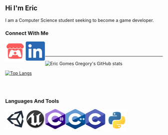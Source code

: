 ## Hi I'm Eric
I am  a Computer Science student seeking to become a game developer.

### Connect With Me
[<img align="left" width="64px" height="64px" src="images/icons/itchio.svg"/>][itchio]
[<img align="left" width="64px" height="64px" src="images/icons/linkedin.svg"/>][linkedin]


<br />
<br />

___
![Eric Gomes Gregory's GitHub stats][userstats]


[![Top Langs](https://github-readme-stats.vercel.app/api/top-langs/?username=EricGomesGregory&layout=compact&theme=github_dark&hide_border=true)](https://github.com/anuraghazra/github-readme-stats)



<br />
<br />


### Languages And Tools
<img align="left" width="64px" height="64px" src="images/icons/unity.png"/>
<img align="left" width="64px" height="64px" src="images/icons/unreal.png"/>
<img align="left" width="64px" height="64px" src="images/icons/csharp.svg"/>
<img align="left" width="64px" height="64px" src="images/icons/cpp.svg"/>
<img align="left" width="64px" height="64px" src="images/icons/c.svg"/>
<img align="left" width="70px" height="70px" src="images/icons/python.png"/>

<!-- Links to social medias -->
[itchio]: https://ericgomes.itch.io/
[linkedin]: https://www.linkedin.com/in/eric-gregory-16a502183/

<!-- Links to github stats -->
[userstats]: https://github-readme-stats.vercel.app/api?username=EricGomesGregory&show_icons=true&theme=github_dark&hide_border=true